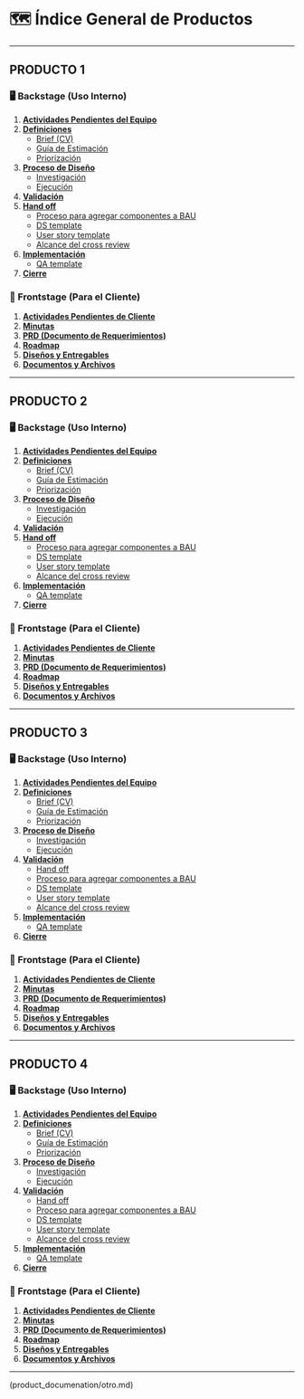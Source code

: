 # 🗺️ Índice General de Productos

---

## PRODUCTO 1
<a id="producto1"></a>

### 🖥️ Backstage (Uso Interno)
1.  **[Actividades Pendientes del Equipo](#producto1-backstage-actividades)**
2.  **[Definiciones](#producto1-backstage-definiciones)**
    * [Brief (CV)](#producto1-brief-cv)
    * [Guía de Estimación](#producto1-guia-estimacion)
    * [Priorización](#producto1-priorizacion)
3.  **[Proceso de Diseño](#producto1-backstage-proceso-diseno)**
    * [Investigación](#producto1-investigacion)
    * [Ejecución](#producto1-ejecucion)
4.  **[Validación](#producto1-backstage-validacion)**
5.  **[Hand off](#producto1-backstage-hand-off)**
    * [Proceso para agregar componentes a BAU](#producto1-proceso-bau)
    * [DS template](#producto1-ds-template)
    * [User story template](#producto1-user-story-template)
    * [Alcance del cross review](#producto1-cross-review)
6.  **[Implementación](#producto1-backstage-implementacion)**
    * [QA template](#producto1-qa-template)
7.  **[Cierre](#producto1-backstage-cierre)**

### 👤 Frontstage (Para el Cliente)
1.  **[Actividades Pendientes de Cliente](#producto1-frontstage-actividades-cliente)**
2.  **[Minutas](#producto1-frontstage-minutas)**
3.  **[PRD (Documento de Requerimientos)](#producto1-frontstage-prd)**
4.  **[Roadmap](#producto1-frontstage-roadmap)**
5.  **[Diseños y Entregables](#producto1-frontstage-disenos)**
6.  **[Documentos y Archivos](#producto1-frontstage-documentos-archivos)**

---

## PRODUCTO 2
<a id="producto2"></a>

### 🖥️ Backstage (Uso Interno)
1.  **[Actividades Pendientes del Equipo](#producto2-backstage-actividades)**
2.  **[Definiciones](#producto2-backstage-definiciones)**
    * [Brief (CV)](#producto2-brief-cv)
    * [Guía de Estimación](#producto2-guia-estimacion)
    * [Priorización](#producto2-priorizacion)
3.  **[Proceso de Diseño](#producto2-backstage-proceso-diseno)**
    * [Investigación](#producto2-investigacion)
    * [Ejecución](#producto2-ejecucion)
4.  **[Validación](#producto2-backstage-validacion)**
5.  **[Hand off](#producto2-backstage-hand-off)**
    * [Proceso para agregar componentes a BAU](#producto2-proceso-bau)
    * [DS template](#producto2-ds-template)
    * [User story template](#producto2-user-story-template)
    * [Alcance del cross review](#producto2-cross-review)
6.  **[Implementación](#producto2-backstage-implementacion)**
    * [QA template](#producto2-qa-template)
7.  **[Cierre](#producto2-backstage-cierre)**

### 👤 Frontstage (Para el Cliente)
1.  **[Actividades Pendientes de Cliente](#producto2-frontstage-actividades-cliente)**
2.  **[Minutas](#producto2-frontstage-minutas)**
3.  **[PRD (Documento de Requerimientos)](#producto2-frontstage-prd)**
4.  **[Roadmap](#producto2-frontstage-roadmap)**
5.  **[Diseños y Entregables](#producto2-frontstage-disenos)**
6.  **[Documentos y Archivos](#producto2-frontstage-documentos-archivos)**

---

## PRODUCTO 3
<a id="producto3"></a>

### 🖥️ Backstage (Uso Interno)
1.  **[Actividades Pendientes del Equipo](#producto3-backstage-actividades)**
2.  **[Definiciones](#producto3-backstage-definiciones)**
    * [Brief (CV)](#producto3-brief-cv)
    * [Guía de Estimación](#producto3-guia-estimacion)
    * [Priorización](#producto3-priorizacion)
3.  **[Proceso de Diseño](#producto3-backstage-proceso-diseno)**
    * [Investigación](#producto3-investigacion)
    * [Ejecución](#producto3-ejecucion)
4.  **[Validación](#producto3-backstage-validacion)**
    * [Hand off](#producto3-backstage-hand-off)
    * [Proceso para agregar componentes a BAU](#producto3-proceso-bau)
    * [DS template](#producto3-ds-template)
    * [User story template](#producto3-user-story-template)
    * [Alcance del cross review](#producto3-cross-review)
6.  **[Implementación](#producto3-backstage-implementacion)**
    * [QA template](#producto3-qa-template)
7.  **[Cierre](#producto3-backstage-cierre)**

### 👤 Frontstage (Para el Cliente)
1.  **[Actividades Pendientes de Cliente](#producto3-frontstage-actividades-cliente)**
2.  **[Minutas](#producto3-frontstage-minutas)**
3.  **[PRD (Documento de Requerimientos)](#producto3-frontstage-prd)**
4.  **[Roadmap](#producto3-frontstage-roadmap)**
5.  **[Diseños y Entregables](#producto3-frontstage-disenos)**
6.  **[Documentos y Archivos](#producto3-frontstage-documentos-archivos)**

---

## PRODUCTO 4
<a id="producto4"></a>

### 🖥️ Backstage (Uso Interno)
1.  **[Actividades Pendientes del Equipo](#producto4-backstage-actividades)**
2.  **[Definiciones](#producto4-backstage-definiciones)**
    * [Brief (CV)](#producto4-brief-cv)
    * [Guía de Estimación](#producto4-guia-estimacion)
    * [Priorización](#producto4-priorizacion)
3.  **[Proceso de Diseño](#producto4-backstage-proceso-diseno)**
    * [Investigación](#producto4-investigacion)
    * [Ejecución](#producto4-ejecucion)
4.  **[Validación](#producto4-backstage-validacion)**
    * [Hand off](#producto4-backstage-hand-off)
    * [Proceso para agregar componentes a BAU](#producto4-proceso-bau)
    * [DS template](#producto4-ds-template)
    * [User story template](#producto4-user-story-template)
    * [Alcance del cross review](#producto4-cross-review)
6.  **[Implementación](#producto4-backstage-implementacion)**
    * [QA template](#producto4-qa-template)
7.  **[Cierre](#producto4-backstage-cierre)**

### 👤 Frontstage (Para el Cliente)
1.  **[Actividades Pendientes de Cliente](#producto4-frontstage-actividades-cliente)**
2.  **[Minutas](#producto4-frontstage-minutas)**
3.  **[PRD (Documento de Requerimientos)](#producto4-frontstage-prd)**
4.  **[Roadmap](#producto4-frontstage-roadmap)**
5.  **[Diseños y Entregables](#producto4-frontstage-disenos)**
6.  **[Documentos y Archivos](#producto4-frontstage-documentos-archivos)**

---

(product_documenation/otro.md)